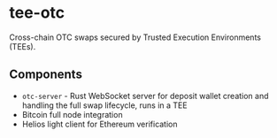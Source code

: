 # tee-otc

Cross-chain OTC swaps secured by Trusted Execution Environments (TEEs).

## Components

- `otc-server` - Rust WebSocket server for deposit wallet creation and handling the full swap lifecycle, runs in a TEE
- Bitcoin full node integration
- Helios light client for Ethereum verification

